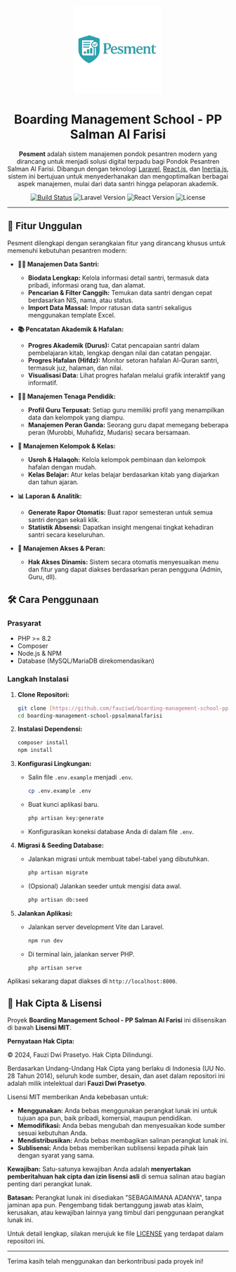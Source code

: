 <p align="center">
  <img src="https://raw.githubusercontent.com/fauziwd/boarding-management-school-ppsalmanalfarisi/main/public/Logo/logo1.png" width="200" alt="Pesment Logo">
</p>

<h1 align="center">Boarding Management School - PP Salman Al Farisi</h1>

<p align="center">
  <strong>Pesment</strong> adalah sistem manajemen pondok pesantren modern yang dirancang untuk menjadi solusi digital terpadu bagi Pondok Pesantren Salman Al Farisi. Dibangun dengan teknologi
  <a href="https://laravel.com/" target="_blank">Laravel</a>, <a href="https://react.dev/" target="_blank">React.js</a>, dan <a href="https://inertiajs.com/" target="_blank">Inertia.js</a>,
  sistem ini bertujuan untuk menyederhanakan dan mengoptimalkan berbagai aspek manajemen, mulai dari data santri hingga pelaporan akademik.
</p>

<p align="center">
  <a href="https://github.com/fauziwd/boarding-management-school-ppsalmanalfarisi/actions"><img src="https://github.com/fauziwd/boarding-management-school-ppsalmanalfarisi/workflows/tests/badge.svg" alt="Build Status"></a>
  <img src="https://img.shields.io/badge/Laravel-11.x-FF2D20.svg?style=flat-square" alt="Laravel Version">
  <img src="https://img.shields.io/badge/React-18.x-61DAFB.svg?style=flat-square" alt="React Version">
  <img src="https://img.shields.io/badge/License-MIT-blue.svg?style=flat-square" alt="License">
</p>

---

## 🚀 Fitur Unggulan

Pesment dilengkapi dengan serangkaian fitur yang dirancang khusus untuk memenuhi kebutuhan pesantren modern:

* **👨‍🎓 Manajemen Data Santri:**
    * **Biodata Lengkap:** Kelola informasi detail santri, termasuk data pribadi, informasi orang tua, dan alamat.
    * **Pencarian & Filter Canggih:** Temukan data santri dengan cepat berdasarkan NIS, nama, atau status.
    * **Import Data Massal:** Impor ratusan data santri sekaligus menggunakan template Excel.

* **📚 Pencatatan Akademik & Hafalan:**
    * **Progres Akademik (Durus):** Catat pencapaian santri dalam pembelajaran kitab, lengkap dengan nilai dan catatan pengajar.
    * **Progres Hafalan (Hifdz):** Monitor setoran hafalan Al-Quran santri, termasuk juz, halaman, dan nilai.
    * **Visualisasi Data:** Lihat progres hafalan melalui grafik interaktif yang informatif.

* **👨‍🏫 Manajemen Tenaga Pendidik:**
    * **Profil Guru Terpusat:** Setiap guru memiliki profil yang menampilkan data dan kelompok yang diampu.
    * **Manajemen Peran Ganda:** Seorang guru dapat memegang beberapa peran (Murobbi, Muhafidz, Mudaris) secara bersamaan.

* **👥 Manajemen Kelompok & Kelas:**
    * **Usroh & Halaqoh:** Kelola kelompok pembinaan dan kelompok hafalan dengan mudah.
    * **Kelas Belajar:** Atur kelas belajar berdasarkan kitab yang diajarkan dan tahun ajaran.

* **📊 Laporan & Analitik:**
    * **Generate Rapor Otomatis:** Buat rapor semesteran untuk semua santri dengan sekali klik.
    * **Statistik Absensi:** Dapatkan insight mengenai tingkat kehadiran santri secara keseluruhan.

* **🔐 Manajemen Akses & Peran:**
    * **Hak Akses Dinamis:** Sistem secara otomatis menyesuaikan menu dan fitur yang dapat diakses berdasarkan peran pengguna (Admin, Guru, dll).

## 🛠️ Cara Penggunaan

### Prasyarat

* PHP >= 8.2
* Composer
* Node.js & NPM
* Database (MySQL/MariaDB direkomendasikan)

### Langkah Instalasi

1.  **Clone Repositori:**
    ```bash
    git clone [https://github.com/fauziwd/boarding-management-school-ppsalmanalfarisi.git](https://github.com/fauziwd/boarding-management-school-ppsalmanalfarisi.git)
    cd boarding-management-school-ppsalmanalfarisi
    ```

2.  **Instalasi Dependensi:**
    ```bash
    composer install
    npm install
    ```

3.  **Konfigurasi Lingkungan:**
    * Salin file `.env.example` menjadi `.env`.
        ```bash
        cp .env.example .env
        ```
    * Buat kunci aplikasi baru.
        ```bash
        php artisan key:generate
        ```
    * Konfigurasikan koneksi database Anda di dalam file `.env`.

4.  **Migrasi & Seeding Database:**
    * Jalankan migrasi untuk membuat tabel-tabel yang dibutuhkan.
        ```bash
        php artisan migrate
        ```
    * (Opsional) Jalankan seeder untuk mengisi data awal.
        ```bash
        php artisan db:seed
        ```

5.  **Jalankan Aplikasi:**
    * Jalankan server development Vite dan Laravel.
        ```bash
        npm run dev
        ```
    * Di terminal lain, jalankan server PHP.
        ```bash
        php artisan serve
        ```

Aplikasi sekarang dapat diakses di `http://localhost:8000`.

## 📄 Hak Cipta & Lisensi

Proyek **Boarding Management School - PP Salman Al Farisi** ini dilisensikan di bawah **Lisensi MIT**.

**Pernyataan Hak Cipta:**

© 2024, Fauzi Dwi Prasetyo. Hak Cipta Dilindungi.

Berdasarkan Undang-Undang Hak Cipta yang berlaku di Indonesia (UU No. 28 Tahun 2014), seluruh kode sumber, desain, dan aset dalam repositori ini adalah milik intelektual dari **Fauzi Dwi Prasetyo**.

Lisensi MIT memberikan Anda kebebasan untuk:
* **Menggunakan:** Anda bebas menggunakan perangkat lunak ini untuk tujuan apa pun, baik pribadi, komersial, maupun pendidikan.
* **Memodifikasi:** Anda bebas mengubah dan menyesuaikan kode sumber sesuai kebutuhan Anda.
* **Mendistribusikan:** Anda bebas membagikan salinan perangkat lunak ini.
* **Sublisensi:** Anda bebas memberikan sublisensi kepada pihak lain dengan syarat yang sama.

**Kewajiban:**
Satu-satunya kewajiban Anda adalah **menyertakan pemberitahuan hak cipta dan izin lisensi asli** di semua salinan atau bagian penting dari perangkat lunak.

**Batasan:**
Perangkat lunak ini disediakan "SEBAGAIMANA ADANYA", tanpa jaminan apa pun. Pengembang tidak bertanggung jawab atas klaim, kerusakan, atau kewajiban lainnya yang timbul dari penggunaan perangkat lunak ini.

Untuk detail lengkap, silakan merujuk ke file [LICENSE](https://opensource.org/licenses/MIT) yang terdapat dalam repositori ini.

---

Terima kasih telah menggunakan dan berkontribusi pada proyek ini!
